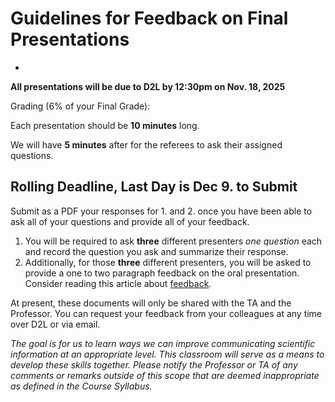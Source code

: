# Guidelines for Feedback on Final Presentations
-

**All presentations will be due to D2L by 12:30pm on Nov. 18, 2025**

Grading (6% of your Final Grade): 

Each presentation should be **10 minutes** long. 

We will have **5 minutes** after for the referees to ask their assigned questions.

## Rolling Deadline, Last Day is Dec 9. to Submit

Submit as a PDF your responses for 1. and 2. once you have been able to ask all of your questions and provide all of your feedback. 

1. You will be required to ask **three** different presenters _one question_ each and record the question you ask and summarize their response.
2. Additionally, for those **three** different presenters, you will be asked to provide a one to two paragraph feedback on the oral presentation. Consider reading this article about [feedback](https://www.markup.io/blog/presentation-feedback/). 


At present, these documents will only be shared with the TA and the Professor. You can request your feedback from your colleagues at any time over D2L or via email. 


_The goal is for us to learn ways we can improve communicating scientific information at an appropriate level. This classroom will serve as a means to develop these skills together. Please notify the Professor or TA of any comments or remarks outside of this scope that are deemed inappropriate as defined in the Course Syllabus._

